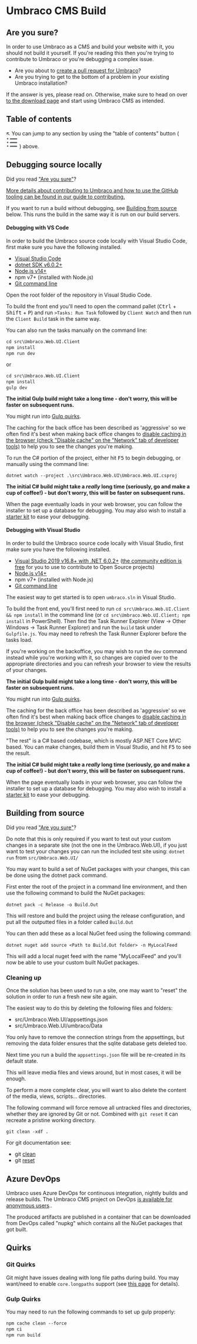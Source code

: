 # Umbraco CMS Build

## Are you sure?

In order to use Umbraco as a CMS and build your website with it, you should not build it yourself. If you're reading this then you're trying to contribute to Umbraco or you're debugging a complex issue.

- Are you about to [create a pull request for Umbraco][contribution guidelines]?
- Are you trying to get to the bottom of a problem in your existing Umbraco installation?

If the answer is yes, please read on. Otherwise, make sure to head on over [to the download page](https://our.umbraco.com/download) and start using Umbraco CMS as intended.

## Table of contents

↖️ You can jump to any section by using the "table of contents" button ( ![Table of contents icon](img/tableofcontentsicon.svg) ) above.


## Debugging source locally

Did you read ["Are you sure"](#are-you-sure)?

[More details about contributing to Umbraco and how to use the GitHub tooling can be found in our guide to contributing.][contribution guidelines]

If you want to run a build without debugging, see [Building from source](#building-from-source) below. This runs the build in the same way it is run on our build servers.

#### Debugging with VS Code

In order to build the Umbraco source code locally with Visual Studio Code, first make sure you have the following installed.

  * [Visual Studio Code](https://code.visualstudio.com/)
  * [dotnet SDK v6.0.2+](https://dotnet.microsoft.com/en-us/download)
  * [Node.js v14+](https://nodejs.org/en/download/)
  * npm v7+ (installed with Node.js)
  * [Git command line](https://git-scm.com/download/)

Open the root folder of the repository in Visual Studio Code.

To build the front end you'll need to open the command pallet (<kbd>Ctrl</kbd> + <kbd>Shift</kbd> + <kbd>P</kbd>) and run `>Tasks: Run Task` followed by `Client Watch` and then run the `Client Build` task in the same way.

You can also run the tasks manually on the command line:

```
cd src\Umbraco.Web.UI.Client
npm install
npm run dev
```

or

```
cd src\Umbraco.Web.UI.Client
npm install
gulp dev
```

**The initial Gulp build might take a long time - don't worry, this will be faster on subsequent runs.**

You might run into [Gulp quirks](#gulp-quirks).

The caching for the back office has been described as 'aggressive' so we often find it's best when making back office changes to [disable caching in the browser (check "Disable cache" on the "Network" tab of developer tools)][disable browser caching] to help you to see the changes you're making.

To run the C# portion of the project, either hit <kbd>F5</kbd> to begin debugging, or manually using the command line:

```
dotnet watch --project .\src\Umbraco.Web.UI\Umbraco.Web.UI.csproj
```

**The initial C# build might take a _really_ long time (seriously, go and make a cup of coffee!) - but don't worry, this will be faster on subsequent runs.**

When the page eventually loads in your web browser, you can follow the installer to set up a database for debugging. You may also wish to install a [starter kit][starter kits] to ease your debugging.

#### Debugging with Visual Studio

In order to build the Umbraco source code locally with Visual Studio, first make sure you have the following installed.

  * [Visual Studio 2019 v16.8+ with .NET 6.0.2+](https://visualstudio.microsoft.com/vs/) ([the community edition is free](https://www.visualstudio.com/thank-you-downloading-visual-studio/?sku=Community&rel=15) for you to use to contribute to Open Source projects)
  * [Node.js v14+](https://nodejs.org/en/download/)
  * npm v7+ (installed with Node.js)
  * [Git command line](https://git-scm.com/download/)

The easiest way to get started is to open `umbraco.sln` in Visual Studio.

To build the front end, you'll first need to run `cd src\Umbraco.Web.UI.Client && npm install`  in the command line (or `cd src\Umbraco.Web.UI.Client; npm install` in PowerShell). Then find the Task Runner Explorer (View → Other Windows → Task Runner Explorer) and run the `build` task under `Gulpfile.js`. You may need to refresh the Task Runner Explorer before the tasks load.

If you're working on the backoffice, you may wish to run the `dev` command instead while you're working with it, so changes are copied over to the appropriate directories and you can refresh your browser to view the results of your changes.

**The initial Gulp build might take a long time - don't worry, this will be faster on subsequent runs.**

You might run into [Gulp quirks](#gulp-quirks).

The caching for the back office has been described as 'aggressive' so we often find it's best when making back office changes to [disable caching in the browser (check "Disable cache" on the "Network" tab of developer tools)][disable browser caching] to help you to see the changes you're making.

"The rest" is a C# based codebase, which is mostly ASP.NET Core MVC based. You can make changes, build them in Visual Studio, and hit <kbd>F5</kbd> to see the result.

**The initial C# build might take a _really_ long time (seriously, go and make a cup of coffee!) - but don't worry, this will be faster on subsequent runs.**

When the page eventually loads in your web browser, you can follow the installer to set up a database for debugging. You may also wish to install a [starter kit][starter kits] to ease your debugging.

## Building from source

Did you read ["Are you sure"](#are-you-sure)?

Do note that this is only required if you want to test out your custom changes in a separate site (not the one in the Umbraco.Web.UI), if you just want to test your changes you can run the included test site using: `dotnet run` from `src/Umbraco.Web.UI/`

You may want to build a set of NuGet packages with your changes, this can be done using the dotnet pack command. 

First enter the root of the project in a command line environment, and then use the following command to build the NuGet packages:

`dotnet pack -c Release -o Build.Out`

This will restore and build the project using the release configuration, and put all the outputted files in a folder called `Build.Out`

You can then add these as a local NuGet feed using the following command:

`dotnet nuget add source <Path to Build.Out folder> -n MyLocalFeed`

This will add a local nuget feed with the name "MyLocalFeed" and you'll now be able to use your custom built NuGet packages. 

### Cleaning up

Once the solution has been used to run a site, one may want to "reset" the solution in order to run a fresh new site again.

The easiest way to do this by deleting the following files and folders:
* src/Umbraco.Web.UI/appsettings.json
* src/Umbraco.Web.UI/umbraco/Data

You only have to remove the connection strings from the appsettings, but removing the data folder  ensures that the sqlite database gets deleted too.

Next time you run a build the `appsettings.json` file will be re-created in its default state.

This will leave media files and views around, but in most cases, it will be enough.

To perform a more complete clear, you will want to also delete the content of the media, views, scripts... directories.

The following command will force remove all untracked files and directories, whether they are ignored by Git or not. Combined with `git reset` it can recreate a pristine working directory. 

    git clean -xdf .

For git documentation see:
* git [clean](<https://git-scm.com/docs/git-clean>)
* git [reset](<https://git-scm.com/docs/git-reset>)

## Azure DevOps

Umbraco uses Azure DevOps for continuous integration, nightly builds and release builds. The Umbraco CMS project on DevOps [is available for anonymous users](https://umbraco.visualstudio.com/Umbraco%20Cms)..

The produced artifacts are published in a container that can be downloaded from DevOps called "nupkg" which contains all the NuGet packages that got built.

## Quirks

### Git Quirks

Git might have issues dealing with long file paths during build. You may want/need to enable `core.longpaths` support (see [this page](https://github.com/msysgit/msysgit/wiki/Git-cannot-create-a-file-or-directory-with-a-long-path) for details).

### Gulp Quirks

You may need to run the following commands to set up gulp properly:

  ```
npm cache clean --force
npm ci
npm run build
  ```



[ contribution guidelines]: CONTRIBUTING.md	"Read the guide to contributing for more details on contributing to Umbraco"
[ starter kits ]: https://our.umbraco.com/packages/?category=Starter%20Kits&version=9	"Browse starter kits available for v9 on Our "
[ disable browser caching ]: https://techwiser.com/disable-cache-google-chrome-firefox "Instructions on how to disable browser caching in Chrome and Firefox"
